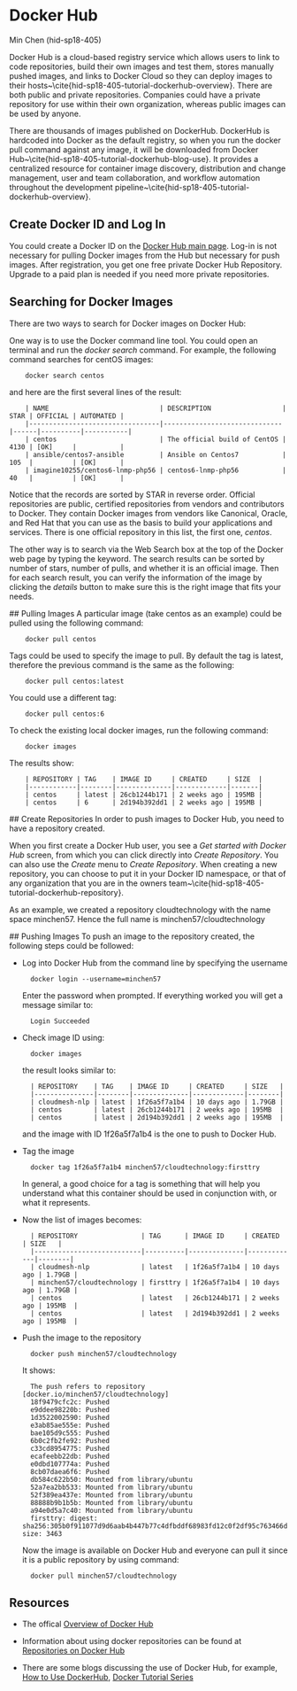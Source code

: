 # Docker Hub

Min Chen (hid-sp18-405) 

Docker Hub is a cloud-based registry service which allows users to link to code repositories, build their own images and test them, stores manually pushed images, and links to Docker Cloud so they can deploy images to their hosts~\cite{hid-sp18-405-tutorial-dockerhub-overview}. There are both public and private repositories. Companies could have a private repository for use within their own organization, whereas public images can be used by anyone. 

There are thousands of images published on DockerHub. DockerHub is hardcoded into Docker as the default registry, so when you run the docker pull command against any image, it will be downloaded from Docker Hub~\cite{hid-sp18-405-tutorial-dockerhub-blog-use}. It provides a centralized resource for container image discovery, distribution and change management, user and team collaboration, and workflow automation throughout the development pipeline~\cite{hid-sp18-405-tutorial-dockerhub-overview}.

## Create Docker ID and Log In
You could create a Docker ID on the [Docker Hub main page](https://hub.docker.com/). Log-in is not necessary for pulling Docker images from the Hub but necessary for push images. After registration, you get one free private Docker Hub Repository. Upgrade to a paid plan is needed if you need more private repositories.

## Searching for Docker Images
There are two ways to search for Docker images on Docker Hub:

One way is to use the Docker command line tool. You could open an terminal and run the *docker search* command. For example, the following command searches for centOS images:

        docker search centos

and here are the first several lines of the result:

        | NAME                            | DESCRIPTION                  | STAR | OFFICIAL | AUTOMATED |
        |---------------------------------|------------------------------|------|----------|-----------|
        | centos                          | The official build of CentOS | 4130 | [OK]     |           |
        | ansible/centos7-ansible         | Ansible on Centos7           | 105  |          | [OK]      |
        | imagine10255/centos6-lnmp-php56 | centos6-lnmp-php56           | 40   |          | [OK]      |

Notice that the records are sorted by STAR in reverse order. Official repositories are public, certified repositories from vendors and contributors to Docker. They contain Docker images from vendors like Canonical, Oracle, and Red Hat that you can use as the basis to build your applications and services. There is one official repository in this list, the first one, *centos*. 

The other way is to search via the Web Search box at the top of the Docker web page by typing the keyword. The search results can be sorted by number of stars, number of pulls, and whether it is an official image. Then for each search result, you can verify the information of the image by clicking the *details* button to make sure this is the right image that fits your needs. 

## Pulling Images
A particular image (take centos as an example) could be pulled using the following command:

        docker pull centos

Tags could be used to specify the image to pull. By default the tag is latest, therefore the previous command is the same as the following:

        docker pull centos:latest

You could use a different tag:
        
        docker pull centos:6

To check the existing local docker images, run the following command:

        docker images

The results show:

        | REPOSITORY | TAG    | IMAGE ID     | CREATED     | SIZE  |
        |------------|--------|--------------|-------------|-------|
        | centos     | latest | 26cb1244b171 | 2 weeks ago | 195MB |
        | centos     | 6      | 2d194b392dd1 | 2 weeks ago | 195MB |


## Create Repositories
In order to push images to Docker Hub, you need to have a repository created. 

When you first create a Docker Hub user, you see a *Get started with Docker Hub* screen, from which you can click directly into *Create Repository*. You can also use the *Create* menu to *Create Repository*. When creating a new repository, you can choose to put it in your Docker ID namespace, or that of any organization that you are in the owners team~\cite{hid-sp18-405-tutorial-dockerhub-repository}. 

As an example, we created a repository cloudtechnology with the name space minchen57. Hence the full name is minchen57/cloudtechnology


## Pushing Images
To push an image to the repository created, the following steps could be followed:

* Log into Docker Hub from the command line by specifying the username

        docker login --username=minchen57

    Enter the password when prompted. If everything worked you will get a message similar to:

        Login Succeeded

* Check image ID using:

        docker images

    the result looks similar to:

        | REPOSITORY    | TAG    | IMAGE ID     | CREATED     | SIZE   |
        |---------------|--------|--------------|-------------|--------|
        | cloudmesh-nlp | latest | 1f26a5f7a1b4 | 10 days ago | 1.79GB |
        | centos        | latest | 26cb1244b171 | 2 weeks ago | 195MB  |
        | centos        | latest | 2d194b392dd1 | 2 weeks ago | 195MB  |

    and the image with ID 1f26a5f7a1b4 is the one to push to Docker Hub.

* Tag the image

        docker tag 1f26a5f7a1b4 minchen57/cloudtechnology:firsttry

    In general, a good choice for a tag is something that will help you understand what this container should be used in conjunction with, or what it represents.

* Now the list of images becomes:
        
        | REPOSITORY                | TAG      | IMAGE ID     | CREATED     | SIZE   |
        |---------------------------|----------|--------------|-------------|--------|
        | cloudmesh-nlp             | latest   | 1f26a5f7a1b4 | 10 days ago | 1.79GB |
        | minchen57/cloudtechnology | firsttry | 1f26a5f7a1b4 | 10 days ago | 1.79GB |
        | centos                    | latest   | 26cb1244b171 | 2 weeks ago | 195MB  |
        | centos                    | latest   | 2d194b392dd1 | 2 weeks ago | 195MB  |


* Push the image to the repository
        
        docker push minchen57/cloudtechnology

    It shows: 

        The push refers to repository [docker.io/minchen57/cloudtechnology]
        18f9479cfc2c: Pushed 
        e9ddee98220b: Pushed 
        1d3522002590: Pushed 
        e3ab85ae555e: Pushed 
        bae105d9c555: Pushed 
        6b0c2fb2fe92: Pushed 
        c33cd8954775: Pushed 
        ecafeebb22db: Pushed 
        e0dbd107774a: Pushed 
        8cb07daea6f6: Pushed 
        db584c622b50: Mounted from library/ubuntu 
        52a7ea2bb533: Mounted from library/ubuntu 
        52f389ea437e: Mounted from library/ubuntu 
        88888b9b1b5b: Mounted from library/ubuntu 
        a94e0d5a7c40: Mounted from library/ubuntu 
        firsttry: digest: sha256:305b0f911077d9d6aab4b447b77c4dfbddf68983fd12c0f2df95c763466d3588 size: 3463

    Now the image is available on Docker Hub and everyone can pull it since it is a public repository by using command: 

        docker pull minchen57/cloudtechnology

## Resources

* The offical [Overview of Docker Hub](https://docs.docker.com/docker-hub/#use-official-repositories)

* Information about using docker repositories can be found at [Repositories on Docker Hub](https://docs.docker.com/docker-hub/repos/)

* There are some blogs discussing the use of Docker Hub, for example, [How to Use DockerHub](https://www.linux.com/blog/learn/intro-to-linux/2018/1/how-use-dockerhub), [Docker Tutorial Series](https://rominirani.com/docker-tutorial-series-part-4-docker-hub-b51fb545dd8e)





